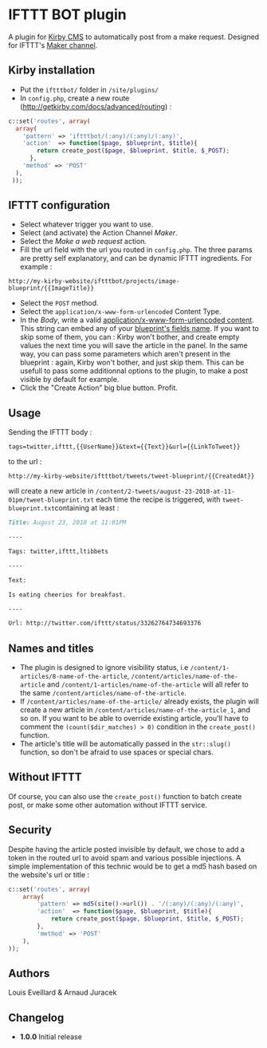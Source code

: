 # IFTTT BOT plugin

A plugin for [Kirby CMS](http://getkirby.com) to automatically post from a make request. Designed for IFTTT's [Maker channel](https://ifttt.com/channels/maker/).

## Kirby installation
* Put the `iftttbot/` folder in `/site/plugins/`
* In `config.php`, create a new route (http://getkirby.com/docs/advanced/routing) :
```php
c::set('routes', array(
  array(
    'pattern' => 'iftttbot/(:any)/(:any)/(:any)',
    'action'  => function($page, $blueprint, $title){
        return create_post($page, $blueprint, $title, $_POST);
      },
    'method' => 'POST'
  ),
 ));
```

## IFTTT configuration
* Select whatever trigger you want to use.
* Select (and activate) the Action Channel *Maker*.
* Select the *Make a web request* action.
* Fill the url field with the url you routed in `config.php`. The three params are pretty self explanatory, and can be dynamic IFTTT ingredients. For example :
```
http://my-kirby-website/iftttbot/projects/image-blueprint/{{ImageTitle}}
```
* Select the `POST` method.
* Select the `application/x-www-form-urlencoded` Content Type.
* In the *Body*, write a valid [application/x-www-form-urlencoded content](http://www.w3.org/TR/html401/interact/forms.html#h-17.13.4.1). This string can embed any of your [blueprint's fields name](http://getkirby.com/docs/panel/blueprints/form-fields). If you want to skip some of them, you can : Kirby won't bother, and create empty values the next time you will save the article in the panel. In the same way, you can pass some parameters which aren't present in the blueprint : again, Kirby won't bother, and just skip them. This can be usefull to pass some additionnal options to the plugin, to make a post visible by default for example.
* Click the "Create Action" big blue button. Profit.

## Usage
Sending the IFTTT body :
```
tags=twitter,ifttt,{{UserName}}&text={{Text}}&url={{LinkToTweet}}
``` 
to the url :
```
http://my-kirby-website/iftttbot/tweets/tweet-blueprint/{{CreatedAt}}
```
will create a new article in `/content/2-tweets/august-23-2010-at-11-01pm/tweet-blueprint.txt` each time the recipe is triggered, with `tweet-blueprint.txt`containing at least :
```markdown
Title: August 23, 2010 at 11:01PM

----

Tags: twitter,ifttt,ltibbets

----

Text: 

Is eating cheerios for breakfast.

----

Url: http://twitter.com/ifttt/status/33262764734693376
```

## Names and titles
* The plugin is designed to ignore visibility status, i.e `/content/1-articles/8-name-of-the-article`, `/content/articles/name-of-the-article` and `/content/1-articles/name-of-the-article` will all refer to the same `/content/articles/name-of-the-article`. 
* If `/content/articles/name-of-the-article/` already exists, the plugin will create a new article in `/content/articles/name-of-the-article_1`, and so on. If you want to be able to override existing article, you'll have to comment the `(count($dir_matches) > 0)` condition in the `create_post()` function.
* The article's title will be automatically passed in the `str::slug()` function, so don't be afraid to use spaces or special chars.

## Without IFTTT
Of course, you can also use the `create_post()` function to batch create post, or make some other automation without IFTTT service.



## Security
Despite having the article posted invisible by default, we chose to add a token in the routed url to avoid spam and various possible injections.
A simple implementation of this technic would be to get a md5 hash based on the website's url or title :
```php
c::set('routes', array(
	array(
		'pattern' => md5(site()->url()) . '/(:any)/(:any)/(:any)',
		'action'  => function($page, $blueprint, $title){
			return create_post($page, $blueprint, $title, $_POST);
		},
		'method' => 'POST'
	),
));
```

## Authors
Louis Eveillard & Arnaud Juracek

## Changelog

* **1.0.0** Initial release
